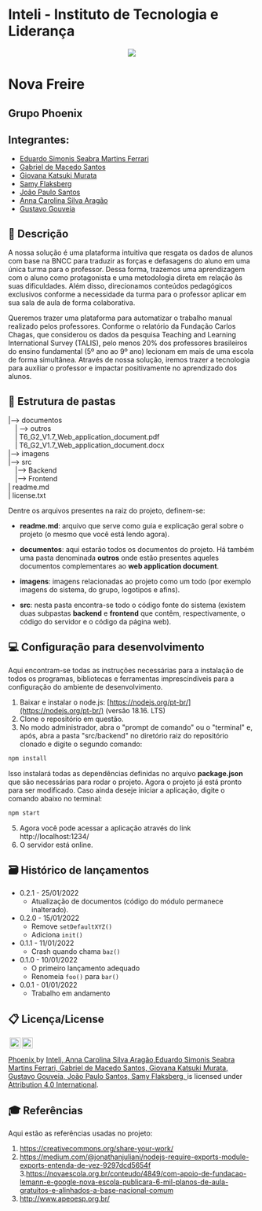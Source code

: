 # Inteli - Instituto de Tecnologia e Liderança 

<p align="center">
<a href= "https://www.inteli.edu.br/"><img src="https://s3.amazonaws.com/gupy5/production/companies/26702/career/63484/images/2022-04-28_16-56_logo.png" Inteli - Instituto de Tecnologia e Liderança" border="0"></a>
</p>

# Nova Freire       

## Grupo Phoenix

## Integrantes: 
- <a href="https://www.linkedin.com/in/eduardo-simonis-ferrari/">Eduardo Simonis Seabra Martins Ferrari</a>
- <a href="https://www.linkedin.com/in/gabriel-demacedosantos/">Gabriel de Macedo Santos</a>
- <a href="https://www.linkedin.com/in/giovana-katsuki-murata-503a94264">Giovana Katsuki Murata</a> 
- <a href="https://www.linkedin.com/in/samy-flaksberg/">Samy Flaksberg</a> 
- <a href="https://www.linkedin.com/in/joão-paulo-santos-872753264/">João Paulo Santos</a>
- <a href="https://www.linkedin.com/in/anna-aragao/">Anna Carolina Silva Aragão</a> 
- <a href="https://www.linkedin.com/in/gustavo-gouveia-583185271/">Gustavo Gouveia</a>

## 📝 Descrição

A nossa solução é uma plataforma intuitiva que resgata os dados de alunos com base na BNCC para traduzir as forças e defasagens do aluno em uma única turma para o professor. Dessa forma, trazemos uma aprendizagem com o aluno como protagonista e uma metodologia direta em relação às suas dificuldades. Além disso, direcionamos conteúdos pedagógicos exclusivos conforme a necessidade da turma para o professor aplicar em sua sala de aula de forma colaborativa. 

Queremos trazer uma plataforma para automatizar o trabalho manual realizado pelos professores. Conforme o relatório da Fundação Carlos Chagas, que considerou os dados da pesquisa Teaching and Learning International Survey (TALIS), pelo menos 20% dos professores brasileiros do ensino fundamental (5º ano ao 9º ano) lecionam em mais de uma escola de forma simultânea. Através de nossa solução, iremos trazer a tecnologia para auxiliar o professor e impactar positivamente no aprendizado dos alunos. 


## 📁 Estrutura de pastas

|--> documentos<br>
  &emsp;| --> outros <br>
  &emsp;| T6_G2_V1.7_Web_application_document.pdf<br>
  &emsp;| T6_G2_V1.7_Web_application_document.docx<br>
|--> imagens<br>
|--> src<br>
  &emsp;|--> Backend<br>
  &emsp;|--> Frontend<br>
| readme.md<br>
| license.txt

Dentre os arquivos presentes na raiz do projeto, definem-se:

- <b>readme.md</b>: arquivo que serve como guia e explicação geral sobre o projeto (o mesmo que você está lendo agora).

- <b>documentos</b>: aqui estarão todos os documentos do projeto. Há também uma pasta denominada <b>outros</b> onde estão presentes aqueles documentos complementares ao <b>web application document</b>.

- <b>imagens</b>: imagens relacionadas ao projeto como um todo (por exemplo imagens do sistema, do grupo, logotipos e afins).

- <b>src</b>: nesta pasta encontra-se todo o código fonte do sistema (existem duas subpastas <b>backend</b> e <b>frontend</b> que contêm, respectivamente, o código do servidor e o código da página web).

## 💻 Configuração para desenvolvimento

Aqui encontram-se todas as instruções necessárias para a instalação de todos os programas, bibliotecas e ferramentas imprescindíveis para a configuração do ambiente de desenvolvimento.

1.  Baixar e instalar o node.js:  [https://nodejs.org/pt-br/](https://nodejs.org/pt-br/) (versão 18.16. LTS)
2. Clone o repositório em questão.
3.  No modo administrador, abra o "prompt de comando" ou o "terminal" e, após,  abra a pasta "src/backend" no diretório raiz do repositório clonado e digite o segundo comando:

```sh
npm install
```

Isso instalará todas as dependências definidas no arquivo <b>package.json</b> que são necessárias para rodar o projeto. Agora o projeto já está pronto para ser modificado. Caso ainda deseje iniciar a aplicação, digite o comando abaixo no terminal:

```sh
npm start
```
5. Agora você pode acessar a aplicação através do link http://localhost:1234/
6. O servidor está online.

## 🗃 Histórico de lançamentos

* 0.2.1 - 25/01/2022
    * Atualização de documentos (código do módulo permanece inalterado).
* 0.2.0 - 15/01/2022
    * Remove `setDefaultXYZ()`
    * Adiciona `init()`
* 0.1.1 - 11/01/2022
    * Crash quando chama `baz()`
* 0.1.0 - 10/01/2022
    * O primeiro lançamento adequado
    * Renomeia `foo()` para `bar()`
* 0.0.1 - 01/01/2022
    * Trabalho em andamento

## 📋 Licença/License

<img style="height:22px!important;margin-left:3px;vertical-align:text-bottom;" src="https://mirrors.creativecommons.org/presskit/icons/cc.svg?ref=chooser-v1"><img style="height:22px!important;margin-left:3px;vertical-align:text-bottom;" src="https://mirrors.creativecommons.org/presskit/icons/by.svg?ref=chooser-v1"><p xmlns:cc="http://creativecommons.org/ns#" xmlns:dct="http://purl.org/dc/terms/"><a property="dct:title" rel="cc:attributionURL" href="https://github.com/Spidus/Teste_Final_1">Phoenix </a> by <a rel="cc:attributionURL dct:creator" property="cc:attributionName" href="https://www.yggbrasil.com.br/vr">Inteli, Anna Carolina Silva Aragão,Eduardo Simonis Seabra Martins Ferrari, Gabriel de Macedo Santos, Giovana Katsuki Murata, Gustavo Gouveia, João Paulo Santos, Samy Flaksberg, </a> is licensed under <a href="http://creativecommons.org/licenses/by/4.0/?ref=chooser-v1" target="_blank" rel="license noopener noreferrer" style="display:inline-block;">Attribution 4.0 International</a>.</p>

## 🎓 Referências

Aqui estão as referências usadas no projeto:

1. <https://creativecommons.org/share-your-work/>
2. <https://medium.com/@jonathanjuliani/nodejs-require-exports-module-exports-entenda-de-vez-9297dcd5654f>
3.<https://novaescola.org.br/conteudo/4849/com-apoio-de-fundacao-lemann-e-google-nova-escola-publicara-6-mil-planos-de-aula-gratuitos-e-alinhados-a-base-nacional-comum>
4. <http://www.apeoesp.org.br/>
